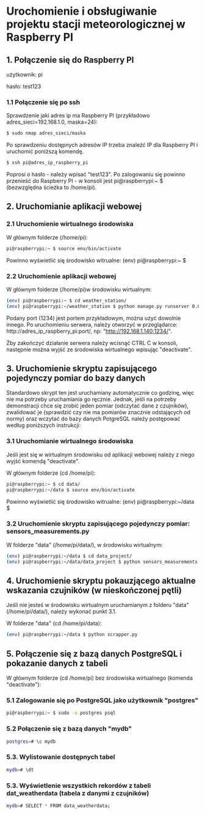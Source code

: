 # Urochomienie i obsługiwanie projektu stacji meteorologicznej w Raspberry PI

## 1. Połączenie się do Raspberry PI
użytkownik: pi

hasło: test123
### 1.1 Połączenie się po ssh
Sprawdzenie jaki adres ip ma Raspberry PI (przykładowo adres_sieci=192.168.1.0, maska=24):
```bash
$ sudo nmap adres_sieci/maska
```
Po sprawdzeniu dostępnych adresów IP trzeba znaleźć IP dla Raspberry PI i uruchomić poniższą komendę.
```bash
$ ssh pi@adres_ip_raspberry_pi
```
Poprosi o hasło - należy wpisać "test123".
Po zalogowaniu się powinno przenieść do Raspberry PI - w konsoli jest pi@raspberrypi:~ $ (bezwzględna ścieżka to /home/pi).

## 2. Uruchomianie aplikacji webowej

### 2.1 Uruchomienie wirtualnego środowiska
W głównym folderze (/home/pi):
```bash
pi@raspberrypi:~ $ source env/bin/activate
```
Powinno wyświetlić się środowisko witrualne: (env) pi@raspberrypi:~ $ 

### 2.2 Uruchomienie aplikacji webowej
W głównym folderze (/home/pi)w środowisku wirtualnym:
```bash
(env) pi@raspberrypi:~ $ cd weather_station/
(env) pi@raspberrypi:~/weather_station $ python manage.py runserver 0.0.0.0:1234
```
Podany port (1234) jest portem przykładowym, można użyć dowolnie innego. Po uruchomieniu serwera, należy otworzyć w przeglądarce: http://adres_ip_raspberry_pi:port/, np: "http://192.168.1.140:1234/".

Żby zakończyć działanie serwera należy wcisnąć CTRL C w konsoli, następnie można wyjść ze środowiska wirtualnego wpisując "deactivate".

## 3. Uruchomienie skryptu zapisującego pojedynczy pomiar do bazy danych
Standardowo skrypt ten jest uruchamiany automatycznie co godzinę, więc nie ma potrzeby uruchamiania go ręcznie. Jednak, jeśli na potrzeby demonstracji chce się zrobić jeden pomiar (odczytać dane z czujników), zwalidować je (sprawdzić czy nie ma pomiarów znacznie odstających od normy) oraz wczytać do bazy danych PotgreSQL należy postępować według poniższych instrukcji:

### 3.1 Uruchomianie wirtualnego środowiska
Jeśli jest się w wirtualnym środowisku od aplikacji webowej należy z niego wyjść komendą "deactivate".

W głównym folderze (cd /home/pi):
```bash
pi@raspberrypi:~ $ cd data/
pi@raspberrypi:~/data $ source env/bin/activate
```
Powinno wyświetlić się środowisko witrualne: (env) pi@raspberrypi:~/data $

### 3.2 Uruchomienie skryptu zapisującego pojedynczy pomiar: sensors_measurements.py
W folderze "data" (/home/pi/data/), w środowisku wirtualnym:
```bash
(env) pi@raspberrypi:~/data $ cd data_project/
(env) pi@raspberrypi:~/data/data_project $ python sensors_measurements.py 
```
## 4. Uruchomienie skryptu pokauzjącego aktualne wskazania czujników (w nieskończonej pętli)
Jeśli nie jesteś w środowisku wirtualnym uruchamianym z folderu "data" (/home/pi/data/), należy wykonać punkt 3.1.

W folderze "data" (cd /home/pi/data):
```bash
(env) pi@raspberrypi:~/data $ python scrapper.py 
```
## 5. Połączenie się z bazą danych PostgreSQL i pokazanie danych z tabeli
W głównym folderze (cd /home/pi) bez środowiska wirtualnego (komenda "deactivate"):
### 5.1 Zalogowanie się po PostgreSQL jako użytkownik "postgres"
```bash
pi@raspberrypi:~ $ sudo -u postgres psql
```
### 5.2 Połączenie się z bazą danych "mydb"
```bash
postgres=# \c mydb
```
### 5.3. Wylistowanie dostępnych tabel
```bash
mydb=# \dt
```
### 5.3. Wyświetlenie wszystkich rekordów z tabeli dat_weatherdata (tabela z danymi z czujników)
```bash
mydb=# SELECT * FROM data_weatherdata;
```
